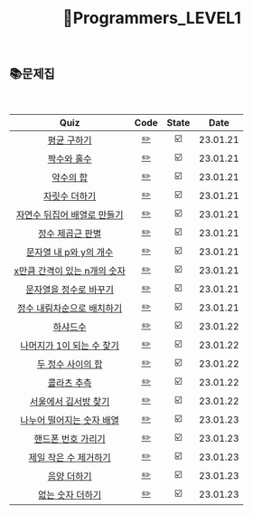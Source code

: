 <div align="center">
  <br />
  <h1> 🧑Programmers_LEVEL1 </h1>
  <br />
</div>

## 📚문제집

<br />

|                                              Quiz                                               |             Code              | State |   Date   |
| :---------------------------------------------------------------------------------------------: | :---------------------------: | :---: | :------: |
|         [평균 구하기](https://school.programmers.co.kr/learn/courses/30/lessons/12944)          |     [✏️](./평균구하기.js)     |  ☑️   | 23.01.21 |
|         [짝수와 홀수](https://school.programmers.co.kr/learn/courses/30/lessons/12937)          |     [✏️](./짝수와홀수.js)     |  ☑️   | 23.01.21 |
|          [약수의 합](https://school.programmers.co.kr/learn/courses/30/lessons/12928)           |      [✏️](./약수의합.js)      |  ☑️   | 23.01.21 |
|        [자릿수 더하기](https://school.programmers.co.kr/learn/courses/30/lessons/12931)         |    [✏️](./자릿수더하기.js)    |  ☑️   | 23.01.21 |
| [자연수 뒤집어 배열로 만들기](https://school.programmers.co.kr/learn/courses/30/lessons/12932)  |    [✏️](./자연수뒤집어.js)    |  ☑️   | 23.01.21 |
|       [정수 제곱근 판별](https://school.programmers.co.kr/learn/courses/30/lessons/12934)       |     [✏️](./정수제곱근.js)     |  ☑️   | 23.01.21 |
|    [문자열 내 p와 y의 개수](https://school.programmers.co.kr/learn/courses/30/lessons/12916)    |       [✏️](./py개수.js)       |  ☑️   | 23.01.21 |
| [x만큼 간격이 있는 n개의 숫자](https://school.programmers.co.kr/learn/courses/30/lessons/12954) |     [✏️](./x만큼간격.js)      |  ☑️   | 23.01.21 |
|    [문자열을 정수로 바꾸기](https://school.programmers.co.kr/learn/courses/30/lessons/12925)    |    [✏️](./문자열정수로.js)    |  ☑️   | 23.01.21 |
|  [정수 내림차순으로 배치하기](https://school.programmers.co.kr/learn/courses/30/lessons/12933)  |    [✏️](./정수내림차순.js)    |  ☑️   | 23.01.21 |
|           [하샤드수](https://school.programmers.co.kr/learn/courses/30/lessons/12947)           |      [✏️](./하샤드수.js)      |  ☑️   | 23.01.22 |
|  [나머지가 1이 되는 수 찾기](https://school.programmers.co.kr/learn/courses/30/lessons/87389)   |   [✏️](./나머지1되는수.js)    |  ☑️   | 23.01.22 |
|      [두 정수 사이의 합](https://school.programmers.co.kr/learn/courses/30/lessons/12912)       |    [✏️](./두정수사이합.js)    |  ☑️   | 23.01.22 |
|         [콜라츠 추측](https://school.programmers.co.kr/learn/courses/30/lessons/12943)          |     [✏️](./콜라츠추측.js)     |  ☑️   | 23.01.22 |
|     [서울에서 김서방 찾기](https://school.programmers.co.kr/learn/courses/30/lessons/12919)     |     [✏️](./김서방찾기.js)     |  ☑️   | 23.01.22 |
|  [나누어 떨어지는 숫자 배열](https://school.programmers.co.kr/learn/courses/30/lessons/12910)   | [✏️](./나누어떨어지는배열.js) |  ☑️   | 23.01.23 |
|      [핸드폰 번호 가리기](https://school.programmers.co.kr/learn/courses/30/lessons/12948)      |  [✏️](./핸드폰번호가리기.js)  |  ☑️   | 23.01.23 |
|    [제일 작은 수 제거하기](https://school.programmers.co.kr/learn/courses/30/lessons/12935)     |   [✏️](./제일작은수제거.js)   |  ☑️   | 23.01.23 |
|         [음양 더하기](https://school.programmers.co.kr/learn/courses/30/lessons/76501)          |     [✏️](./음양더하기.js)     |  ☑️   | 23.01.23 |
|       [없는 숫자 더하기](https://school.programmers.co.kr/learn/courses/30/lessons/86051)       |   [✏️](./없는숫자더하기.js)   |  ☑️   | 23.01.23 |
